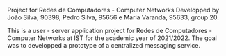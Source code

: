 Project for Redes de Computadores - Computer Networks
Developped by João Silva, 90398, Pedro Silva, 95656 e Maria Varanda, 95633, group 20.

This is a user - server application project for Redes de Computadores - Computer Networks at IST for the academic year of 2021/2022. The goal was to developped a prototype of a centralized messaging service.